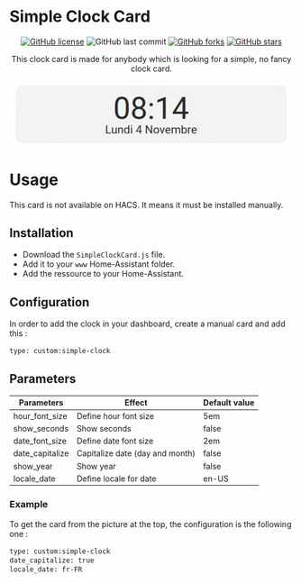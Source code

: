 # Simple Clock Card

<div align="center">

[![GitHub license](https://img.shields.io/github/license/ndeleforge/binocle?style=for-the-badge)](https://github.com/ndeleforge/binocle/blob/main/LICENCE)
![GitHub last commit](https://img.shields.io/github/last-commit/ndeleforge/binocle?style=for-the-badge)
[![GitHub forks](https://img.shields.io/github/forks/ndeleforge/binocle?style=for-the-badge)](https://github.com/ndeleforge/binocle/network)
[![GitHub stars](https://img.shields.io/github/stars/ndeleforge/binocle?style=for-the-badge)](https://github.com/ndeleforge/binocle/stargazers)

This clock card is made for anybody which is looking for a simple, no fancy clock card.

![Card example](/docs/images/card.png)

</div>

# Usage

This card is not available on HACS. It means it must be installed manually.   

## Installation 
- Download the `SimpleClockCard.js` file.
- Add it to your `www` Home-Assistant folder.  
- Add the ressource to your Home-Assistant.

## Configuration

In order to add the clock in your dashboard, create a manual card and add this :

```
type: custom:simple-clock
```

## Parameters

| Parameters | Effect | Default value
| --------------- | -------- | -----------------
| hour_font_size | Define hour font size | 5em
| show_seconds | Show seconds | false
| date_font_size | Define date font size | 2em
| date_capitalize | Capitalize date (day and month) | false
| show_year | Show year | false
| locale_date | Define locale for date | en-US

### Example

To get the card from the picture at the top, the configuration is the following one :

```
type: custom:simple-clock
date_capitalize: true
locale_date: fr-FR
```
